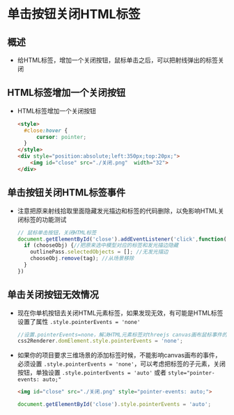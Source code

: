 # 单击按钮关闭HTML标签

## 概述

+ 给HTML标签，增加一个关闭按钮，鼠标单击之后，可以把射线弹出的标签关闭

## HTML标签增加一个关闭按钮

+ HTML标签增加一个关闭按钮

  ```html
  <style>
    #close:hover {
        cursor: pointer;
    }
  </style>
  <div style="position:absolute;left:350px;top:20px;">
      <img id="close" src="./关闭.png"  width="32">
  </div>
  ```

## 单击按钮关闭HTML标签事件

+ 注意把原来射线拾取里面隐藏发光描边和标签的代码删除，以免影响HTML关闭标签的功能测试

  ```js
  // 鼠标单击按钮，关闭HTML标签
  document.getElementById('close').addEventListener('click',function(){
    if (chooseObj) {//把原来选中模型对应的标签和发光描边隐藏
      outlinePass.selectedObjects = []; //无发光描边
      chooseObj.remove(tag); //从场景移除
    }
  })
  ```

## 单击关闭按钮无效情况

+ 现在你单机按钮去关闭HTML元素标签，如果发现无效，有可能是HTML标签设置了属性 `.style.pointerEvents = 'none'`

  ```js
  //设置.pointerEvents=none，解决HTML元素标签对threejs canvas画布鼠标事件的遮挡
  css2Renderer.domElement.style.pointerEvents = 'none';
  ```

+ 如果你的项目要求三维场景的添加标签时候，不能影响canvas画布的事件，必须设置 `.style.pointerEvents = 'none'`，可以考虑把标签的子元素，关闭按钮，单独设置 `.style.pointerEvents = 'auto'` 或者 `style="pointer-events: auto;"`

  ```html
  <img id="close" src="./关闭.png" style="pointer-events: auto;">
  ```

  ```js
  document.getElementById('close').style.pointerEvents = 'auto';
  ```
